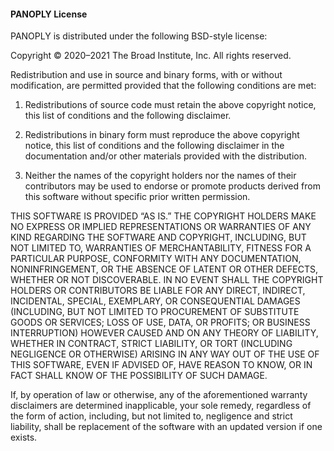 #### PANOPLY License

PANOPLY is distributed under the following BSD-style license:

Copyright © 2020–2021 The Broad Institute, Inc.  All rights reserved.

Redistribution and use in source and binary forms, with or without modification, are permitted provided that the following conditions are met:

1. Redistributions of source code must retain the above copyright notice, this list of conditions and the following disclaimer.

2. Redistributions in binary form must reproduce the above copyright notice, this list of conditions and the following disclaimer in the documentation and/or other materials provided with the distribution.

3. Neither the names of the copyright holders nor the names of their contributors may be used to endorse or promote products derived from this software without specific prior written permission.

THIS SOFTWARE IS PROVIDED “AS IS.”  THE COPYRIGHT HOLDERS MAKE NO EXPRESS OR IMPLIED REPRESENTATIONS OR WARRANTIES OF ANY KIND REGARDING THE SOFTWARE AND COPYRIGHT, INCLUDING, BUT NOT LIMITED TO, WARRANTIES OF MERCHANTABILITY, FITNESS FOR A PARTICULAR PURPOSE, CONFORMITY WITH ANY DOCUMENTATION, NONINFRINGEMENT, OR THE ABSENCE OF LATENT OR OTHER DEFECTS, WHETHER OR NOT DISCOVERABLE. IN NO EVENT SHALL THE COPYRIGHT HOLDERS OR CONTRIBUTORS BE LIABLE FOR ANY DIRECT, INDIRECT, INCIDENTAL, SPECIAL, EXEMPLARY, OR CONSEQUENTIAL DAMAGES (INCLUDING, BUT NOT LIMITED TO PROCUREMENT OF SUBSTITUTE GOODS OR SERVICES; LOSS OF USE, DATA, OR PROFITS; OR BUSINESS INTERRUPTION) HOWEVER CAUSED AND ON ANY THEORY OF LIABILITY, WHETHER IN CONTRACT, STRICT LIABILITY, OR TORT (INCLUDING NEGLIGENCE OR OTHERWISE) ARISING IN ANY WAY OUT OF THE USE OF THIS SOFTWARE, EVEN IF ADVISED OF, HAVE REASON TO KNOW, OR IN FACT SHALL KNOW OF THE POSSIBILITY OF SUCH DAMAGE.

If, by operation of law or otherwise, any of the aforementioned warranty disclaimers are determined inapplicable, your sole remedy, regardless of the form of action, including, but not limited to, negligence and strict liability, shall be replacement of the software with an updated version if one exists.


